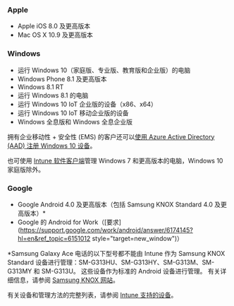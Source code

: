 

### <a name="apple"></a>Apple
  - Apple iOS 8.0 及更高版本
  - Mac OS X 10.9 及更高版本

### <a name="windows"></a>Windows
  - 运行 Windows 10（家庭版、专业版、教育版和企业版）的电脑
  - Windows Phone 8.1 及更高版本
  - Windows 8.1 RT
  - 运行 Windows 8.1 的电脑
  - 运行 Windows 10 IoT 企业版的设备（x86、x64）
  - 运行 Windows 10 IoT 移动企业版的设备
  - Windows 全息版和 Windows 全息企业版

  拥有企业移动性 + 安全性 (EMS) 的客户还可以[使用 Azure Active Directory (AAD) 注册 Windows 10 设备](/intune/deploy-use/set-up-windows-device-management-with-microsoft-intune#azure-active-directory-enrollment)。

  也可使用 [Intune 软件客户端](https://docs.microsoft.com/intune/deploy-use/manage-windows-pcs-with-microsoft-intune)管理 Windows 7 和更高版本的电脑，Windows 10 家庭版除外。

### <a name="google"></a>Google
- Google Android 4.0 及更高版本（包括 Samsung KNOX Standard 4.0 及更高版本）*
- Google 的 Android for Work（[要求](https://support.google.com/work/android/answer/6174145?hl=en&ref_topic=6151012 style="target=new_window")）

*Samsung Galaxy Ace 电话的以下型号都不能由 Intune 作为 Samsung KNOX Standard 设备进行管理：SM-G313HU、SM-G313HY、SM-G313M、SM-G313MY 和 SM-G313U。 这些设备作为标准的 Android 设备进行管理。 有关详细信息，请参阅 [Samsung KNOX 网站](https://www.samsungknox.com/en)。

有关设备和管理方法的完整列表，请参阅 [Intune 支持的设备](https://docs.microsoft.com/intune/get-started/what-to-know-before-you-start-microsoft-intune#intune-supported-devices)。


<!--HONumber=Jan17_HO2-->


